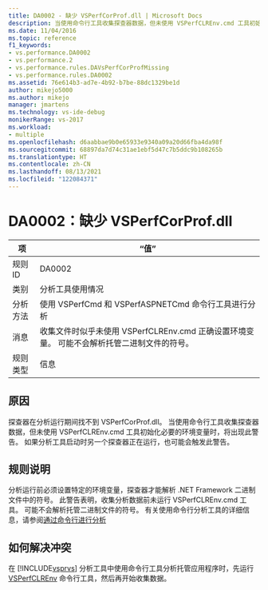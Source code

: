 ```yaml
---
title: DA0002 - 缺少 VSPerfCorProf.dll | Microsoft Docs
description: 当使用命令行工具收集探查器数据，但未使用 VSPerfCLREnv.cmd 工具初始化必要的环境变量时，或者如果分析工具启动时另一个探查器正在运行，则会出现此警告。
ms.date: 11/04/2016
ms.topic: reference
f1_keywords:
- vs.performance.DA0002
- vs.performance.2
- vs.performance.rules.DAVsPerfCorProfMissing
- vs.performance.rules.DA0002
ms.assetid: 76e614b3-ad7e-4b92-b7be-88dc1329be1d
author: mikejo5000
ms.author: mikejo
manager: jmartens
ms.technology: vs-ide-debug
monikerRange: vs-2017
ms.workload:
- multiple
ms.openlocfilehash: d6aabbae9b0e65933e9340a09a20d66fba4da98f
ms.sourcegitcommit: 68897da7d74c31ae1ebf5d47c7b5ddc9b108265b
ms.translationtype: HT
ms.contentlocale: zh-CN
ms.lasthandoff: 08/13/2021
ms.locfileid: "122084371"
---
```

# <a name="da0002-vsperfcorprofdll-is-missing"></a>DA0002：缺少 VSPerfCorProf.dll

|项|“值”|
|-|-|
|规则 ID|DA0002|
|类别|分析工具使用情况|
|分析方法|使用 VSPerfCmd 和 VSPerfASPNETCmd 命令行工具进行分析|
|消息|收集文件时似乎未使用 VSPerfCLREnv.cmd 正确设置环境变量。 可能不会解析托管二进制文件的符号。|
|规则类型|信息|

## <a name="cause"></a>原因
 探查器在分析运行期间找不到 VSPerfCorProf.dll。 当使用命令行工具收集探查器数据，但未使用 VSPerfCLREnv.cmd 工具初始化必要的环境变量时，将出现此警告。 如果分析工具启动时另一个探查器正在运行，也可能会触发此警告。

## <a name="rule-description"></a>规则说明
 分析运行前必须设置特定的环境变量，探查器才能解析 .NET Framework 二进制文件中的符号。 此警告表明，收集分析数据前未运行 VSPerfCLREnv.cmd 工具。 可能不会解析托管二进制文件的符号。 有关使用命令行分析工具的详细信息，请参阅[通过命令行进行分析](../profiling/using-the-profiling-tools-from-the-command-line.md)

## <a name="how-to-fix-violations"></a>如何解决冲突
 在 [!INCLUDE[vsprvs](../code-quality/includes/vsprvs_md.md)] 分析工具中使用命令行工具分析托管应用程序时，先运行 [VSPerfCLREnv](../profiling/vsperfclrenv.md) 命令行工具，然后再开始收集数据。

